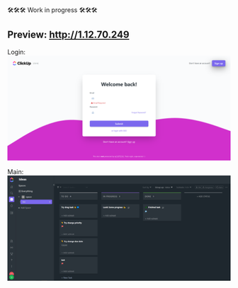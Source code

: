 🛠🛠🛠 Work in progress 🛠🛠🛠

## Preview: http://1.12.70.249

Login:
![login](login.PNG)

Main:
![main](main.PNG)
